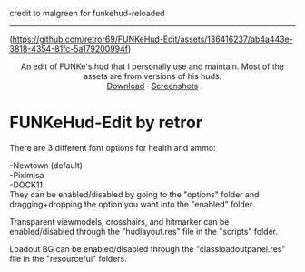 credit to malgreen for funkehud-reloaded
_______________________________________
(https://github.com/retror69/FUNKeHud-Edit/assets/136416237/ab4a443e-3818-4354-81fc-5a179200994f)
<p align="center">
  <p align="center">
    An edit of FUNKe's hud that I personally use and maintain. Most of the assets are from versions of his huds. 
    <br />
    <a href="https://github.com/retror69/FUNKeHud-Edit/releases">Download</a>
    ·
    <a href="https://imgur.com/a/KfGkGCg">Screenshots</a>
  </p>
</p>


# FUNKeHud-Edit by retror
There are 3 different font options for health and ammo:
  
-Newtown (default)  
-Piximisa  
-DOCK11  
They can be enabled/disabled by going to the "options" folder and dragging+dropping the option you want into the "enabled" folder.

Transparent viewmodels, crosshairs, and hitmarker can be enabled/disabled through the "hudlayout.res" file in the "scripts" folder.

Loadout BG can be enabled/disabled through the "classloadoutpanel.res" file in the "resource/ui" folders.

